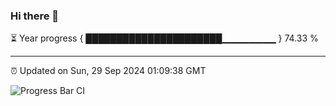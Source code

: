 ### Hi there 👋

⏳ Year progress { ██████████████████████▁▁▁▁▁▁▁▁ } 74.33 %

---

⏰ Updated on Sun, 29 Sep 2024 01:09:38 GMT

![Progress Bar CI](https://github.com/liununu/liununu/workflows/Progress%20Bar%20CI/badge.svg)
